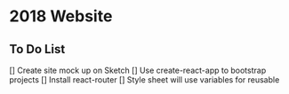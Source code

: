 # 2018 Website
## To Do List
[] Create site mock up on Sketch
[] Use create-react-app to bootstrap projects
[] Install react-router
[] Style sheet will use variables for reusable
